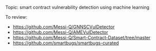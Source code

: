 Topic: smart contract vulnerability detection using machine learning

To review: 
* https://github.com/Messi-Q/GNNSCVulDetector
* https://github.com/Messi-Q/AMEVulDetector
* https://github.com/Messi-Q/Smart-Contract-Dataset/tree/master
* https://github.com/smartbugs/smartbugs-curated
